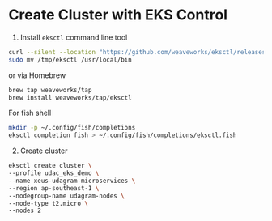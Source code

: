 # Create Cluster with EKS Control

1. Install ```eksctl``` command line tool

```bash
curl --silent --location "https://github.com/weaveworks/eksctl/releases/latest/download/eksctl_$(uname -s)_amd64.tar.gz" | tar xz -C /tmp
sudo mv /tmp/eksctl /usr/local/bin
```

or via Homebrew

```bash
brew tap weaveworks/tap
brew install weaveworks/tap/eksctl
```

For fish shell

```bash
mkdir -p ~/.config/fish/completions
eksctl completion fish > ~/.config/fish/completions/eksctl.fish
```

2. Create cluster

```bash
eksctl create cluster \
--profile udac_eks_demo \
--name xeus-udagram-microservices \
--region ap-southeast-1 \
--nodegroup-name udagram-nodes \
--node-type t2.micro \
--nodes 2
```

